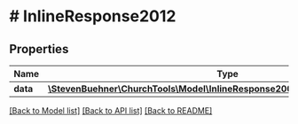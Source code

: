 # # InlineResponse2012

## Properties

Name | Type | Description | Notes
------------ | ------------- | ------------- | -------------
**data** | [**\StevenBuehner\ChurchTools\Model\InlineResponse20044DataAccountingPeriods**](InlineResponse20044DataAccountingPeriods.md) |  | [optional]

[[Back to Model list]](../../README.md#models) [[Back to API list]](../../README.md#endpoints) [[Back to README]](../../README.md)

